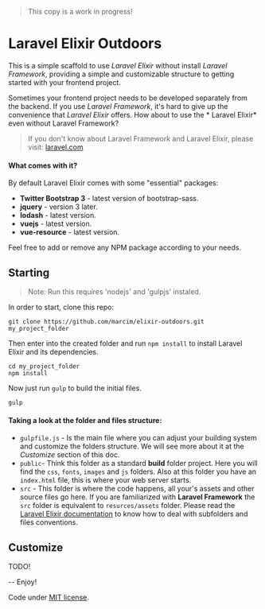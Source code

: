> This copy is a work in progress!

# Laravel Elixir Outdoors

This is a simple scaffold to use *Laravel Elixir* without install *Laravel Framework*, providing a simple and customizable structure to getting started with your frontend project.

Sometimes your frontend project needs to be developed separately from the backend. If you use *Laravel Framework*, it's hard to give up the convenience that *Laravel Elixir* offers. How about to use the * Laravel Elixir* even without Laravel Framework?

> If you don't know about Laravel Framework and Laravel Elixir, please visit: [laravel.com](http://laravel.com/docs)

#### What comes with it?

By default Laravel Elixir comes with some "essential" packages:

- **Twitter Bootstrap 3** - latest version of bootstrap-sass.
- **jquery** - version 3 later.
- **lodash** - latest version.
- **vuejs** - latest version.
- **vue-resource** - latest version.

Feel free to add or remove any NPM package according to your needs.


## Starting

> Note: Run this requires 'nodejs' and 'gulpjs' instaled.

In order to start, clone this repo:

    git clone https://github.com/marcim/elixir-outdoors.git my_project_folder

Then enter into the created folder and run `npm install` to install Laravel Elixir and its dependencies.

    cd my_project_folder
    npm install

Now just run `gulp` to build the initial files.

    gulp

#### Taking a look at the folder and files structure:

- `gulpfile.js` - Is the main file where you can adjust your building system and customize the folders structure. We will see more about it at the *Customize* section of this doc.
- `public`- Think this folder as a standard **build** folder project. Here you will find the `css`, `fonts`, `images` and `js` folders. Also at this folder you have an `index.html` file, this is where your web server starts.
- `src` - This folder is where the code happens, all your's assets and other source files go here. If you are familiarized with **Laravel Framework** the `src` folder is equivalent to `resurces/assets` folder. Please read the [Laravel Elixir documentation](https://laravel.com/docs/5.3/elixir) to know how to deal with subfolders and files conventions.


## Customize
TODO!


--
Enjoy!

Code under [MIT license](http://opensource.org/licenses/MIT).
